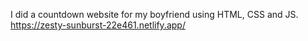 I did a countdown website for my boyfriend using HTML, CSS and JS.
https://zesty-sunburst-22e461.netlify.app/
